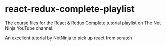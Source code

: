 # react-redux-complete-playlist
The course files for the React &amp; Redux Complete tutorial playlist on The Net Ninja YouTube channel.

An excellent tutorial by NetNinja to pick up react from scratch

